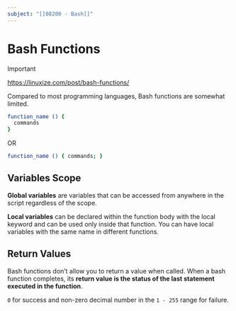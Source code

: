 ```yaml
---
subject: "[[08200 - Bash]]"
---
```

# Bash Functions

> [!important]
> https://linuxize.com/post/bash-functions/

Compared to most programming languages, Bash functions are somewhat limited.

```Bash
function_name () {
  commands
}
```
OR
```Bash
function_name () { commands; }
```
## Variables Scope

**Global variables** are variables that can be accessed from anywhere in the script regardless of the scope.

**Local variables** can be declared within the function body with the local keyword and can be used only inside that function. 
You can have local variables with the same name in different functions.

## Return Values

Bash functions don’t allow you to return a value when called. When a bash function completes, its **return value is the status of the last statement executed in the function**.

`0` for success and non-zero decimal number in the `1 - 255` range for failure.



